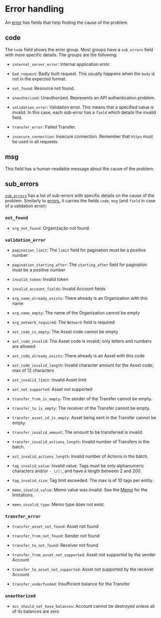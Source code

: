 # Error handling

An [error](#error) has fields that help finding the cause of the problem.

## code

The `code` field shows the error group. Most groups have a `sub_errors` field with more specific details. The groups are the following:

- `internal_server_error`: Internal application error.

- `bad_request`: Badly built request. This usually happens when the `body` is not in the expected format.

- `not_found`: Resource not found.

- `unauthorized`: Unauthorized. Represents an API authentication problem.

- `validation_error`: Validation error. This means that a specified value is invalid. In this case, each sub-error has a `field` which details the invalid field.

- `transfer_error`: Failed Transfer.

- `insecure_connection`: Insecure connection. Remember that `https` must be used in all requests.

## msg

This field has a human-readable message about the cause of the problem.

## sub_errors

[`sub_errors`](#suberror) has a list of sub-errors with specific details on the cause of the problem.
Similarly to [errors](#error), it carries the fields `code`, `msg` (and `field` in case of a validation error):

### `not_found`

- `org_not_found`: Organização not found.



### `validation_error`

- `pagination_limit`: The `limit` field for pagination must be a positive number

- `pagination_starting_after`: The `starting_after` field for pagination must be a positive number

- `invalid_token`: Invalid token

- `invalid_account_fields`: Invalid Account fields

- `org_name_already_exists`: There already is an Organization with this name

- `org_name_empty`: The name of the Organization cannot be empty

- `org_network_required`: The `Network` field is required

- `ast_code_is_empty`: The Asset code cannot be empty

- `ast_code_invalid`: The Asset code is invalid; only letters and numbers are allowed

- `ast_code_already_exists`: There already is an Asset with this code

- `ast_code_invalid_length`: Invalid character amount for the Asset code; max of 12 characters

- `ast_invalid_limit`: Invalid Asset limit

- `ast_not_supported`: Asset not supported

- `transfer_from_is_empty`: The sender of the Transfer cannot be empty.

- `transfer_to_is_empty`: The receiver of the Transfer cannot be empty.

- `transfer_asset_id_is_empty`: Asset being sent in the Transfer cannot be empty.

- `transfer_invalid_amount`: The amount to be transferred is invalid.

- `transfer_invalid_actions_length`: Invalid number of Transfers in the batch.

- `act_invalid_actions_length`: Invalid number of Actions in the batch.

- `tag_invalid_value`: Invalid value. Tags must be only alphanumeric characters and/or `-_\/|:`, and have a length between 2 and 200.

- `tag_invalid_size`: Tag limit exceeded. The max is of 10 tags per entity.

- `memo_invalid_value`: Memo value was invalid. See the [Memo](#batch-with-memo) for the limitations.

- `memo_invalid_type`: Memo type does not exist.

### `transfer_error`

- `transfer_asset_not_found`: Asset not found

- `transfer_from_not_found`: Sender not found

- `transfer_to_not_found`: Receiver not found

- `transfer_from_asset_not_supported`: Asset not supported by the sender Account

- `transfer_to_asset_not_supported`: Asset not supported by the receiver Account

- `transfer_underfunded`: Insufficient balance for the Transfer

### `unauthorized`

- `acc_should_not_have_balances`: Account cannot be destroyed unless all of its balances are zero
